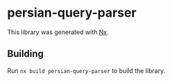 # persian-query-parser

This library was generated with [Nx](https://nx.dev).

## Building

Run `nx build persian-query-parser` to build the library.
